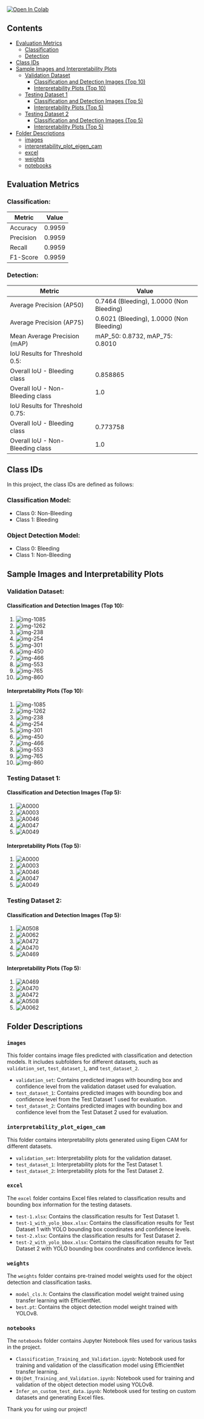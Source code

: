 <a href="https://colab.research.google.com/drive/1LcSXLnn0WLDUz1EgJ_QNwWOtqShnsIpN#scrollTo=3v7fu8ZSa8D6" target="_parent"><img src="https://colab.research.google.com/assets/colab-badge.svg" alt="Open In Colab"/></a>

## Contents

- [Evaluation Metrics](#evaluation-metrics)
  - [Classification](#classification)
  - [Detection](#detection)
- [Class IDs](#class-ids)
- [Sample Images and Interpretability Plots](#sample-images-and-interpretability-plots)
  - [Validation Dataset](#validation-dataset)
    - [Classification and Detection Images (Top 10)](#classification-and-detection-images-top-10)
    - [Interpretability Plots (Top 10)](#interpretability-plots-top-10)
  - [Testing Dataset 1](#testing-dataset-1)
    - [Classification and Detection Images (Top 5)](#classification-and-detection-images-top-5)
    - [Interpretability Plots (Top 5)](#interpretability-plots-top-5)
  - [Testing Dataset 2](#testing-dataset-2)
    - [Classification and Detection Images (Top 5)](#classification-and-detection-images-top-5)
    - [Interpretability Plots (Top 5)](#interpretability-plots-top-5)
- [Folder Descriptions](#folder-descriptions)
  - [images](#images)
  - [interpretability_plot_eigen_cam](#interpretability_plot_eigen_cam)
  - [excel](#excel)
  - [weights](#weights)
  - [notebooks](#notebooks)

## Evaluation Metrics

### Classification:

| Metric    | Value           |
|-----------|-----------------|
| Accuracy  | 0.9959          |
| Precision | 0.9959          |
| Recall    | 0.9959          |
| F1-Score  | 0.9959          |

### Detection:

| Metric                        | Value                                   |
|-------------------------------|-----------------------------------------|
| Average Precision (AP50)      | 0.7464 (Bleeding), 1.0000 (Non Bleeding) |
| Average Precision (AP75)      | 0.6021 (Bleeding), 1.0000 (Non Bleeding) |
| Mean Average Precision (mAP)  | mAP_50: 0.8732, mAP_75: 0.8010          |
| IoU Results for Threshold 0.5: |                           |
| Overall IoU - Bleeding class | 0.858865                    |
| Overall IoU - Non-Bleeding class | 1.0                                   |
| IoU Results for Threshold 0.75: |                           |
| Overall IoU - Bleeding class | 0.773758                     |
| Overall IoU - Non-Bleeding class | 1.0                                   |

## Class IDs

In this project, the class IDs are defined as follows:

### Classification Model:

- Class 0: Non-Bleeding
- Class 1: Bleeding

### Object Detection Model:

- Class 0: Bleeding
- Class 1: Non-Bleeding

## Sample Images and Interpretability Plots

### Validation Dataset:

#### Classification and Detection Images (Top 10):

1.  <img src="images/validation_set/img-1085-_png.jpg" raw=true alt="img-1085" style="margin-right: 10px;" />
2.  <img src="images/validation_set/img-1262-_png.jpg" raw=true alt="img-1262" style="margin-right: 10px;" />
3.  <img src="images/validation_set/img-238-_png.jpg" raw=true alt="img-238" style="margin-right: 10px;" />
4.  <img src="images/validation_set/img-254-_png.jpg" raw=true alt="img-254" style="margin-right: 10px;" />
5.  <img src="images/validation_set/img-301-_png.jpg" raw=true alt="img-301" style="margin-right: 10px;" />
6.  <img src="images/validation_set/img-450-_png.jpg" raw=true alt="img-450" style="margin-right: 10px;" />
7.  <img src="images/validation_set/img-466-_png.jpg" raw=true alt="img-466" style="margin-right: 10px;" />
8.  <img src="images/validation_set/img-553-_png.jpg" raw=true alt="img-553" style="margin-right: 10px;" />
9.  <img src="images/validation_set/img-765-_png.jpg" raw=true alt="img-765" style="margin-right: 10px;" />
10.  <img src="images/validation_set/img-860-_png.jpg" raw=true alt="img-860" style="margin-right: 10px;" />


#### Interpretability Plots (Top 10):

1.  <img src="interpretability_plot_eigen_cam/validation_set/img-1085-_png.jpg" raw=true alt="img-1085" style="margin-right: 10px;" />
2.  <img src="interpretability_plot_eigen_cam/validation_set/img-1262-_png.jpg" raw=true alt="img-1262" style="margin-right: 10px;" />
3.  <img src="interpretability_plot_eigen_cam/validation_set/img-238-_png.jpg" raw=true alt="img-238" style="margin-right: 10px;" />
4.  <img src="interpretability_plot_eigen_cam/validation_set/img-254-_png.jpg" raw=true alt="img-254" style="margin-right: 10px;" />
5.  <img src="interpretability_plot_eigen_cam/validation_set/img-301-_png.jpg" raw=true alt="img-301" style="margin-right: 10px;" />
6.  <img src="interpretability_plot_eigen_cam/validation_set/img-450-_png.jpg" raw=true alt="img-450" style="margin-right: 10px;" />
7.  <img src="interpretability_plot_eigen_cam/validation_set/img-466-_png.jpg" raw=true alt="img-466" style="margin-right: 10px;" />
8.  <img src="interpretability_plot_eigen_cam/validation_set/img-553-_png.jpg" raw=true alt="img-553" style="margin-right: 10px;" />
9.  <img src="interpretability_plot_eigen_cam/validation_set/img-765-_png.jpg" raw=true alt="img-765" style="margin-right: 10px;" />
10.  <img src="interpretability_plot_eigen_cam/validation_set/img-860-_png.jpg" raw=true alt="img-860" style="margin-right: 10px;" />


### Testing Dataset 1:

#### Classification and Detection Images (Top 5):

1.  <img src="images/test_dataset_1/A0000_png.jpg" raw=true alt="A0000" style="margin-right: 10px;" />
2.  <img src="images/test_dataset_1/A0003_png.jpg" raw=true alt="A0003" style="margin-right: 10px;" />
3.  <img src="images/test_dataset_1/A0046_png.jpg" raw=true alt="A0046" style="margin-right: 10px;" />
4.  <img src="images/test_dataset_1/A0047_png.jpg" raw=true alt="A0047" style="margin-right: 10px;" />
5.  <img src="images/test_dataset_1/A0049_png.jpg" raw=true alt="A0049" style="margin-right: 10px;" />


#### Interpretability Plots (Top 5):

1.  <img src="interpretability_plot_eigen_cam/test_dataset_1/A0000_png.jpg" raw=true alt="A0000" style="margin-right: 10px;" />
2.  <img src="interpretability_plot_eigen_cam/test_dataset_1/A0003_png.jpg" raw=true alt="A0003" style="margin-right: 10px;" />
3.  <img src="interpretability_plot_eigen_cam/test_dataset_1/A0046_png.jpg" raw=true alt="A0046" style="margin-right: 10px;" />
4.  <img src="interpretability_plot_eigen_cam/test_dataset_1/A0047_png.jpg" raw=true alt="A0047" style="margin-right: 10px;" />
5.  <img src="interpretability_plot_eigen_cam/test_dataset_1/A0049_png.jpg" raw=true alt="A0049" style="margin-right: 10px;" />


### Testing Dataset 2:

#### Classification and Detection Images (Top 5):

1.  <img src="/images/test_dataset_2/A0508_png.jpg" raw=true alt="A0508" style="margin-right: 10px;" />
2.  <img src="/images/test_dataset_2/A0062_png.jpg" raw=true alt="A0062" style="margin-right: 10px;" />
3.  <img src="/images/test_dataset_2/A0472_png.jpg" raw=true alt="A0472" style="margin-right: 10px;" />
4.  <img src="/images/test_dataset_2/A0470_png.jpg" raw=true alt="A0470" style="margin-right: 10px;" />
5.  <img src="/images/test_dataset_2/A0469_png.jpg" raw=true alt="A0469" style="margin-right: 10px;" />


#### Interpretability Plots (Top 5):

1.  <img src="/interpretability_plot_eigen_cam/test_dataset_2/A0469_png.jpg" raw=true alt="A0469" style="margin-right: 10px;" />
2.  <img src="/interpretability_plot_eigen_cam/test_dataset_2/A0470_png.jpg" raw=true alt="A0470" style="margin-right: 10px;" />
3.  <img src="/interpretability_plot_eigen_cam/test_dataset_2/A0472_png.jpg" raw=true alt="A0472" style="margin-right: 10px;" />
4.  <img src="/interpretability_plot_eigen_cam/test_dataset_2/A0508_png.jpg" raw=true alt="A0508" style="margin-right: 10px;" />
5.  <img src="/interpretability_plot_eigen_cam/test_dataset_2/A0062_png.jpg" raw=true alt="A0062" style="margin-right: 10px;" />


## Folder Descriptions

### `images`

This folder contains image files predicted with classification and detection models. It includes subfolders for different datasets, such as `validation_set`, `test_dataset_1`, and `test_dataset_2`.

- `validation_set`: Contains predicted images with bounding box and confidence level from the validation dataset used for evaluation.
- `test_dataset_1`: Contains predicted images with bounding box and confidence level from the Test Dataset 1 used for evaluation.
- `test_dataset_2`: Contains predicted images with bounding box and confidence level from the Test Dataset 2 used for evaluation.

### `interpretability_plot_eigen_cam`

This folder contains interpretability plots generated using Eigen CAM for different datasets.

- `validation_set`: Interpretability plots for the validation dataset.
- `test_dataset_1`: Interpretability plots for the Test Dataset 1.
- `test_dataset_2`: Interpretability plots for the Test Dataset 2.

### `excel`

The `excel` folder contains Excel files related to classification results and bounding box information for the testing datasets.

- `test-1.xlsx`: Contains the classification results for Test Dataset 1.
- `test-1_with_yolo_bbox.xlsx`: Contains the classification results for Test Dataset 1 with YOLO bounding box coordinates and confidence levels.
- `test-2.xlsx`: Contains the classification results for Test Dataset 2.
- `test-2_with_yolo_bbox.xlsx`: Contains the classification results for Test Dataset 2 with YOLO bounding box coordinates and confidence levels.

### `weights`

The `weights` folder contains pre-trained model weights used for the object detection and classification tasks.

- `model_cls.h`: Contains the classification model weight trained using transfer learning with EfficientNet.
- `best.pt`: Contains the object detection model weight trained with YOLOv8.

### `notebooks`

The `notebooks` folder contains Jupyter Notebook files used for various tasks in the project.

- `Classification_Training_and_Validation.ipynb`: Notebook used for training and validation of the classification model using EfficientNet transfer learning.
- `ObjDet_Training_and_Validation.ipynb`: Notebook used for training and validation of the object detection model using YOLOv8.
- `Infer_on_custom_test_data.ipynb`: Notebook used for testing on custom datasets and generating Excel files.



Thank you for using our project!

